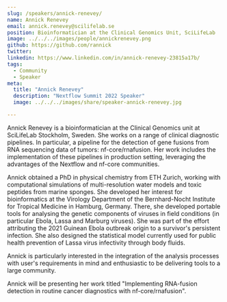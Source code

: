 ```yaml
---
slug: /speakers/annick-renevey/
name: Annick Renevey
email: annick.renevey@scilifelab.se
position: Bioinformatician at the Clinical Genomics Unit, SciLifeLab
image: ../../../images/people/annickrenevey.png
github: https://github.com/rannick
twitter: 
linkedin: https://www.linkedin.com/in/annick-renevey-23815a17b/
tags:
  - Community
  - Speaker
meta:
  title: "Annick Renevey"
  description: "Nextflow Summit 2022 Speaker"
  image: ../../../images/share/speaker-annick-renevey.jpg

---
```

Annick Renevey is a bioinformatician at the Clinical Genomics unit at SciLifeLab Stockholm, Sweden. She works on a range of clinical diagnostic pipelines. In particular, a pipeline for the detection of gene fusions from RNA sequencing data of tumors: nf-core/rnafusion. Her work includes the implementation of these pipelines in production setting, leveraging the advantages of the Nextflow and nf-core communities.

Annick obtained a PhD in physical chemistry from ETH Zurich, working with computational simulations of multi-resolution water models and toxic peptides from marine sponges. She developed her interest for bioinformatics at the Virology Department of the Bernhard-Nocht Institute for Tropical Medicine in Hamburg, Germany. There, she developed portable tools for analysing the genetic components of viruses in field conditions (in particular Ebola, Lassa and Marburg viruses). She was part of the effort attributing the 2021 Guinean Ebola outbreak origin to a survivor's persistent infection. She also designed the statistical model currently used for public health prevention of Lassa virus infectivity through body fluids.

Annick is particularly interested in the integration of the analysis processes with user's requirements in mind and enthusiastic to be delivering tools to a large community.

Annick will be presenting her work titled "Implementing RNA-fusion detection in routine cancer diagnostics with nf-core/rnafusion".
